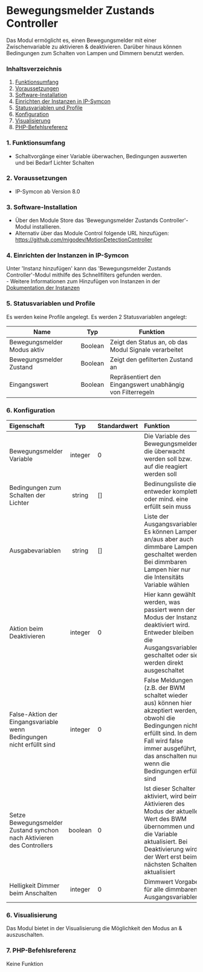 # Bewegungsmelder Zustands Controller
Das Modul ermöglicht es, einen Bewegungsmelder mit einer Zwischenvariable zu aktivieren & deaktivieren.
Darüber hinaus können Bedingungen zum Schalten von Lampen und Dimmern benutzt werden.

### Inhaltsverzeichnis

1. [Funktionsumfang](#1-funktionsumfang)
2. [Voraussetzungen](#2-voraussetzungen)
3. [Software-Installation](#3-software-installation)
4. [Einrichten der Instanzen in IP-Symcon](#4-einrichten-der-instanzen-in-ip-symcon)
5. [Statusvariablen und Profile](#5-statusvariablen-und-profile)
6. [Konfiguration](#6-konfiguration)
7. [Visualisierung](#7-visualisierung)
8. [PHP-Befehlsreferenz](#8-php-befehlsreferenz)


### 1. Funktionsumfang

* Schaltvorgänge einer Variable überwachen, Bedingungen auswerten und bei Bedarf Lichter Schalten

### 2. Voraussetzungen

- IP-Symcon ab Version 8.0

### 3. Software-Installation

* Über den Module Store das 'Bewegungsmelder Zustands Controller'-Modul installieren.
* Alternativ über das Module Control folgende URL hinzufügen: https://github.com/migodev/MotionDetectionController

### 4. Einrichten der Instanzen in IP-Symcon

 Unter 'Instanz hinzufügen' kann das 'Bewegungsmelder Zustands Controller'-Modul mithilfe des Schnellfilters gefunden werden.  
	- Weitere Informationen zum Hinzufügen von Instanzen in der [Dokumentation der Instanzen](https://www.symcon.de/service/dokumentation/konzepte/instanzen/#Instanz_hinzufügen)

### 5. Statusvariablen und Profile

Es werden keine Profile angelegt.
Es werden 2 Statusvariablen angelegt:

Name                  | Typ					| Funktion
--------------------- | ------------------- | -------------------
Bewegungsmelder Modus aktiv | Boolean		| Zeigt den Status an, ob das Modul Signale verarbeitet
Bewegungsmelder Zustand 	| Boolean		| Zeigt den gefilterten Zustand an
Eingangswert				| Boolean		| Repräsentiert den Eingangswert unabhängig von Filterregeln

### 6. Konfiguration

| Eigenschaft                                           |   Typ   | Standardwert | Funktion                                                  |
|:------------------------------------------------------|:-------:|:-------------|:----------------------------------------------------------|
| Bewegungsmelder Variable                              | integer | 0            | Die Variable des Bewegungsmelders die überwacht werden soll bzw. auf die reagiert werden soll |
| Bedingungen zum Schalten der Lichter                	| string  | []           | Bedinungsliste die entweder komplett oder mind. eine erfüllt sein muss |
| Ausgabevariablen                                      | string  | []           | Liste der Ausgangsvariablen. Es können Lampen an/aus aber auch dimmbare Lampen geschaltet werden. Bei dimmbaren Lampen hier nur die Intensitäts Variable wählen |
| Aktion beim Deaktivieren                              | integer | 0            | Hier kann gewählt werden, was passiert wenn der Modus der Instanz deaktiviert wird. Entweder bleiben die Ausgangsvariablen geschaltet oder sie werden direkt ausgeschaltet |
| False-Aktion der Eingangsvariable wenn Bedingungen nicht erfüllt sind | integer | 0             | False Meldungen (z.B. der BWM schaltet wieder aus) können hier akzeptiert werden, obwohl die Bedingungen nicht erfüllt sind. In dem Fall wird false immer ausgeführt, das anschalten nur wenn die Bedingungen erfüllt sind |
| Setze Bewegungsmelder Zustand synchon nach Aktivieren des Controllers | boolean | 0            | Ist dieser Schalter aktiviert, wird beim Aktivieren des Modus der aktuelle Wert des BWM übernommen und die Variable aktualisiert. Bei Deaktivierung wird der Wert erst beim nächsten Schalten aktualisiert |
| Helligkeit Dimmer beim Anschalten						| integer | 0			 | Dimmwert Vorgabe für alle dimmbaren Ausgangsvariablen |

### 6. Visualisierung

Das Modul bietet in der Visualisierung die Möglichkeit den Modus an & auszuschalten.

### 7. PHP-Befehlsreferenz

Keine Funktion